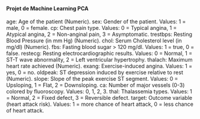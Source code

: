 #### Projet de Machine Learning    PCA


age: Age of the patient (Numeric).
sex: Gender of the patient. Values: 1 = male, 0 = female.
cp: Chest pain type. Values: 0 = Typical angina, 1 = Atypical angina, 2 = Non-anginal pain, 3 = Asymptomatic.
trestbps: Resting Blood Pressure (in mm Hg) (Numeric).
chol: Serum Cholesterol level (in mg/dl) (Numeric).
fbs: Fasting blood sugar > 120 mg/dl. Values: 1 = true, 0 = false.
restecg: Resting electrocardiographic results. Values: 0 = Normal, 1 = ST-T wave abnormality, 2 = Left ventricular hypertrophy.
thalach: Maximum heart rate achieved (Numeric).
exang: Exercise-induced angina. Values: 1 = yes, 0 = no.
oldpeak: ST depression induced by exercise relative to rest (Numeric).
slope: Slope of the peak exercise ST segment. Values: 0 = Upsloping, 1 = Flat, 2 = Downsloping.
ca: Number of major vessels (0-3) colored by fluoroscopy. Values: 0, 1, 2, 3.
thal: Thalassemia types. Values: 1 = Normal, 2 = Fixed defect, 3 = Reversible defect.
target: Outcome variable (heart attack risk). Values: 1 = more chance of heart attack, 0 = less chance of heart attack.